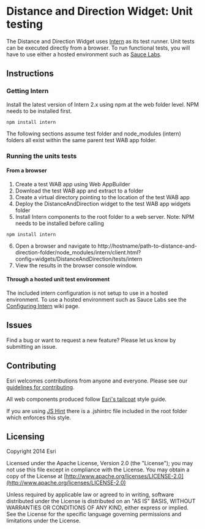 Distance and Direction Widget: Unit testing
===========================================

The Distance and Direction Widget uses [Intern](http://theintern.io/) as its test runner.  Unit tests can be
executed directly from a browser.  To run functional tests, you will have to use either a hosted environment such as
[Sauce Labs](https://saucelabs.com/).

## Instructions

### Getting Intern

Install the latest version of Intern 2.x using npm at the web folder level. NPM needs to be installed first.

```
npm install intern
```

The following sections assume test folder  and node_modules (intern) folders all exist within the same parent
test WAB app folder.

### Running the units tests

#### From a browser

1. Create a test WAB app using Web AppBuilder
2. Download the test WAB app and extract to a folder
3. Create a virtual directory pointing to the location of the test WAB app
4. Deploy the DistanceAndDirection widget to the test WAB app widgets folder 
5. Install Intern components to the root folder to a web server. Note: NPM needs to be installed before calling
```
npm install intern
```
6. Open a browser and navigate to http://hostname/path-to-distance-and-direction-folder/node_modules/intern/client.html?config=widgets/DistanceAndDirection/tests/intern
7. View the results in the browser console window.  

#### Through a hosted unit test environment

The included intern configuration is not setup to use in a hosted environment.  To use a hosted environment such as
Sauce Labs see the [Configuring Intern](https://github.com/theintern/intern/wiki/Configuring-Intern) wiki page.

## Issues

Find a bug or want to request a new feature?  Please let us know by submitting an issue.

## Contributing

Esri welcomes contributions from anyone and everyone. Please see our
[guidelines for contributing](https://github.com/esri/contributing).

All web components produced follow [Esri's tailcoat](http://arcgis.github.io/tailcoat/styleguides/css/) style guide.

If you are using [JS Hint](http://http://www.jshint.com/) there is a .jshintrc file included in the root folder which
enforces this style.

## Licensing

Copyright 2014 Esri

Licensed under the Apache License, Version 2.0 (the "License"); you may not use this file except in compliance
with the License.  You may obtain a copy of the License at
[http://www.apache.org/licenses/LICENSE-2.0](http://www.apache.org/licenses/LICENSE-2.0)

Unless required by applicable law or agreed to in writing, software distributed under the License is distributed on
an "AS IS" BASIS, WITHOUT WARRANTIES OR CONDITIONS OF ANY KIND, either express or implied. See the License for the
specific language governing permissions and limitations under the License.